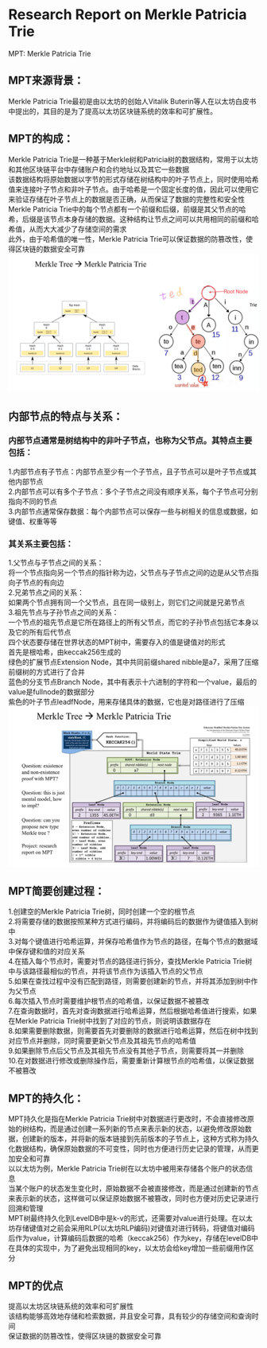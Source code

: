 # Research Report on Merkle Patricia Trie  
MPT: Merkle Patricia Trie  
## MPT来源背景：  
Merkle Patricia Trie最初是由以太坊的创始人Vitalik Buterin等人在以太坊白皮书中提出的，其目的是为了提高以太坊区块链系统的效率和可扩展性。  
## MPT的构成：  
Merkle Patricia Trie是一种基于Merkle树和Patricia树的数据结构，常用于以太坊和其他区块链平台中存储账户和合约地址以及其它一些数据  
该数据结构将原始数据以字节的形式存储在树结构中的叶子节点上，同时使用哈希值来连接叶子节点和非叶子节点。由于哈希是一个固定长度的值，因此可以使用它来验证存储在叶子节点上的数据是否正确，从而保证了数据的完整性和安全性  
Merkle Patricia Trie中的每个节点都有一个前缀和后缀，前缀是其父节点的哈希，后缀是该节点本身存储的数据。这种结构让节点之间可以共用相同的前缀和哈希值，从而大大减少了存储空间的需求  
此外，由于哈希值的唯一性，Merkle Patricia Trie可以保证数据的防篡改性，使得区块链的数据安全可靠  
![Image_test](https://github.com/zhuruiqigroup35num1/homework-group-35/blob/main/image/project22_1.png)  
## 内部节点的特点与关系：  
### 内部节点通常是树结构中的非叶子节点，也称为父节点。其特点主要包括：  
1.内部节点有子节点：内部节点至少有一个子节点，且子节点可以是叶子节点或其他内部节点  
2.内部节点可以有多个子节点：多个子节点之间没有顺序关系，每个子节点可分别指向不同的节点  
3.内部节点通常保存数据：每个内部节点可以保存一些与树相关的信息或数据，如键值、权重等等  
### 其关系主要包括：
1.父节点与子节点之间的关系：  
将一个节点指向另一个节点的指针称为边，父节点与子节点之间的边是从父节点指向子节点的有向边  
2.兄弟节点之间的关系：  
如果两个节点拥有同一个父节点，且在同一级别上，则它们之间就是兄弟节点  
3.祖先节点与子孙节点之间的关系：  
一个节点的祖先节点是它所在路径上的所有父节点，而它的子孙节点包括它本身以及它的所有后代节点  
四个状态要存储在世界状态的MPT树中，需要存入的值是键值对的形式  
首先是根哈希，由keccak256生成的  
绿色的扩展节点Extension Node，其中共同前缀shared nibble是a7，采用了压缩前缀树的方式进行了合并  
蓝色的分支节点Branch Node，其中有表示十六进制的字符和一个value，最后的value是fullnode的数据部分  
紫色的叶子节点leadfNode，用来存储具体的数据，它也是对路径进行了压缩  
![Image_test](https://github.com/zhuruiqigroup35num1/homework-group-35/blob/main/image/project22_2.jpg)  
## MPT简要创建过程：  
1.创建空的Merkle Patricia Trie树，同时创建一个空的根节点  
2.将需要存储的数据按照某种方式进行编码，并将编码后的数据作为键值插入到树中  
3.对每个键值进行哈希运算，并保存哈希值作为节点的路径，在每个节点的数据域中保存键和值的对应关系  
4.在插入每个节点时，需要对节点的路径进行拆分，查找Merkle Patricia Trie树中与该路径最相似的节点，并将该节点作为该插入节点的父节点  
5.如果在查找过程中没有匹配到路径，则需要创建新的节点，并将其添加到树中作为父节点  
6.每次插入节点时需要维护根节点的哈希值，以保证数据不被篡改  
7.在查询数据时，首先对查询数据进行哈希运算，然后根据哈希值进行搜索，如果在Merkle Patricia Trie树中找到了对应的节点，则说明该数据存在  
8.如果需要删除数据，则需要首先对要删除的数据进行哈希运算，然后在树中找到对应节点并删除，同时需要更新父节点及其祖先节点的哈希值  
9.如果删除节点后父节点及其祖先节点没有其他子节点，则需要将其一并删除  
10.在对数据进行修改或删除操作后，需要重新计算根节点的哈希值，以保证数据不被篡改  
## MPT的持久化：  
MPT持久化是指在Merkle Patricia Trie树中对数据进行更改时，不会直接修改原始的树结构，而是通过创建一系列新的节点来表示新的状态，以避免修改原始数据，创建新的版本，并将新的版本链接到先前版本的子节点上，这种方式称为持久化数据结构，确保原始数据的不可变性，同时也方便进行历史记录的管理，从而更加安全和可靠  
以以太坊为例，Merkle Patricia Trie树在以太坊中被用来存储各个账户的状态信息  
当某个账户的状态发生变化时，原始数据不会被直接修改，而是通过创建新的节点来表示新的状态，这样做可以保证原始数据不被篡改，同时也方便对历史记录进行回溯和管理   
 MPT树最终持久化到LevelDB中是k-v的形式，还需要对value进行处理。在以太坊存储键值对之前会采用RLP(以太坊RLP编码)对键值对进行转码，将键值对编码后作为value，计算编码后数据的哈希（keccak256）作为key，存储在levelDB中  
​ 在具体的实现中，为了避免出现相同的key，以太坊会给key增加一些前缀用作区分  
## MPT的优点  
提高以太坊区块链系统的效率和可扩展性  
该结构能够高效地存储和检索数据，并且安全可靠，具有较少的存储空间和查询时间  
保证数据的防篡改性，使得区块链的数据安全可靠  


